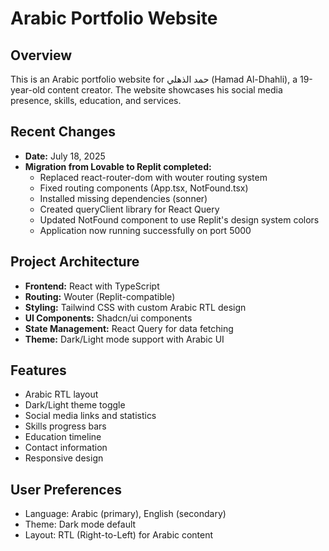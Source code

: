# Arabic Portfolio Website

## Overview
This is an Arabic portfolio website for حمد الذهلي (Hamad Al-Dhahli), a 19-year-old content creator. The website showcases his social media presence, skills, education, and services.

## Recent Changes
- **Date:** July 18, 2025
- **Migration from Lovable to Replit completed:**
  - Replaced react-router-dom with wouter routing system
  - Fixed routing components (App.tsx, NotFound.tsx)
  - Installed missing dependencies (sonner)
  - Created queryClient library for React Query
  - Updated NotFound component to use Replit's design system colors
  - Application now running successfully on port 5000

## Project Architecture
- **Frontend:** React with TypeScript
- **Routing:** Wouter (Replit-compatible)
- **Styling:** Tailwind CSS with custom Arabic RTL design
- **UI Components:** Shadcn/ui components
- **State Management:** React Query for data fetching
- **Theme:** Dark/Light mode support with Arabic UI

## Features
- Arabic RTL layout
- Dark/Light theme toggle
- Social media links and statistics
- Skills progress bars
- Education timeline
- Contact information
- Responsive design

## User Preferences
- Language: Arabic (primary), English (secondary)
- Theme: Dark mode default
- Layout: RTL (Right-to-Left) for Arabic content